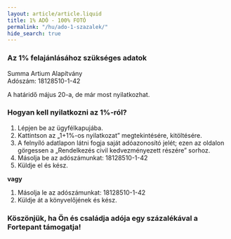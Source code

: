 ```yaml
---
layout: article/article.liquid
title: 1% ADÓ - 100% FOTÓ
permalink: "/hu/ado-1-szazalek/"
hide_search: true
---
```


### Az 1% felajánlásához szükséges adatok

Summa Artium Alapítvány <br> Adószám: 18128510-1-42

A határidő május 20-a, de már most nyilatkozhat.

### Hogyan kell nyilatkozni az 1%-ról?

1. Lépjen be az ügyfélkapujába.
2. Kattintson az „1+1%-os nyilatkozat” megtekintésére, kitöltésére.
3. A felnyíló adatlapon látni fogja saját adóazonosító jelét; ezen az oldalon görgessen a „Rendelkezés civil kedvezményezett részére” sorhoz.
4. Másolja be az adószámunkat: 18128510-1-42
5. Küldje el és kész.

**vagy**

1. Másolja le az adószámunkat: 18128510-1-42
2. Küldje át a könyvelőjének és kész.

### Köszönjük, ha Ön és családja adója egy százalékával a Fortepant támogatja!
